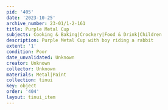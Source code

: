 ```yaml
---
pid: '405'
date: '2023-10-25'
archive_number: 23-01/1-2-161
title: Purple Metal Cup
subjects: Cooking & Baking|Crockery|Food & Drink|Children
description: Purple Metal Cup with boy riding a rabbit
extent: '1'
condition: Poor
date_unvalidated: Unknown
creator: Unknown
collector: Unknown
materials: Metal|Paint
collection: tinui
key: object
order: '404'
layout: tinui_item
---
```

